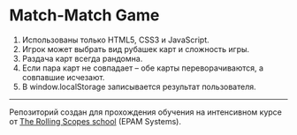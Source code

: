 # Match-Match Game

1. Использованы только HTML5, CSS3 и JavaScript.
2. Игрок может выбрать вид рубашек карт и сложность игры.
3. Раздача карт всегда рандомна.
4. Если пара карт не совпадает – обе карты переворачиваются, а совпавшие исчезают.
5. В window.localStorage записывается результат пользователя.

---

Репозиторий создан для прохождения обучения на интенсивном курсе от [The Rolling Scopes school](https://school.rollingscopes.com) (EPAM Systems).
